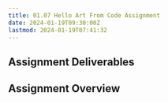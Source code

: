 ```yaml
---
title: 01.07 Hello Art From Code Assignment
date: 2024-01-19T09:30:00Z
lastmod: 2024-01-19T07:41:32
---
```


## Assignment Deliverables

## Assignment Overview
